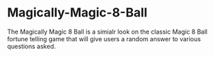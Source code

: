 # Magically-Magic-8-Ball
The Magically Magic 8 Ball is a simialr look on the classic Magic 8 Ball fortune telling game that will give users a random answer to various questions asked.

# 


